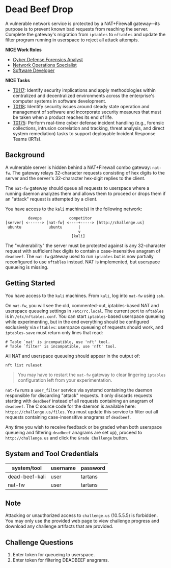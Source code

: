 # Dead Beef Drop

A vulnerable network service is protected by a NAT+Firewall gateway--its purpose is to prevent known bad requests from reaching the server. Complete the gateway's migration from `iptables` to `nftables` and update the filter program running in userspace to reject all attack attempts.

**NICE Work Roles**

- [Cyber Defense Forensics Analyst](https://niccs.cisa.gov/workforce-development/nice-framework/)
- [Network Operations Specialist](https://niccs.cisa.gov/workforce-development/nice-framework/)
- [Software Developer](https://niccs.cisa.gov/workforce-development/nice-framework/)

**NICE Tasks**

- [T0117](https://niccs.cisa.gov/workforce-development/nice-framework/): Identify security implications and apply methodologies within centralized and decentralized environments across the enterprise's computer systems in software development.
- [T0118](https://niccs.cisa.gov/workforce-development/nice-framework/): Identify security issues around steady state operation and management of software and incorporate security measures that must be taken when a product reaches its end of life.
- [T0175](https://niccs.cisa.gov/workforce-development/nice-framework/): Perform real-time cyber defense incident handling (e.g., forensic collections, intrusion correlation and tracking, threat analysis, and direct system remediation) tasks to support deployable Incident Response Teams (IRTs).


## Background

A vulnerable server is hidden behind a NAT+Firewall combo gateway: `nat-fw`. The gateway relays 32-character requests consisting of hex digits to the server and the server's 32-character hex-digit replies to the client.

The `nat-fw` gateway should queue all requests to userspace where a running daemon analyzes them and allows them to proceed or drops them if an "attack" request is attempted by a client.

You have access to the `kali` machine(s) in the following network:

```
          devops            competitor
[server] <------> [nat-fw] <----+-----> [http://challenge.us]
 ubuntu            ubuntu       |
                                v
                             [kali]
```

The "vulnerability" the server must be protected against is any 32-character request with sufficient hex digits to contain a case-insensitive anagram of `deadbeef`. The `nat-fw` gateway used to run `iptables` but is now partially reconfigured to use `nftables` instead. NAT is implemented, but userspace queueing is missing.

## Getting Started

You have access to the `kali` machines. From `kali`,  log into `nat-fw` using `ssh`.

On `nat-fw`, you will see the old, commented-out, iptables-based NAT and userspace queueing settings in `/etc/rc.local`. The current port to `nftables` is in `/etc/nftables.conf`. You can start `iptables`-based userspace queueing while experimenting, but in the end everything should be configured exclusively via `nftables`: userspace queueing of requests should work, and `iptables-save` must return only lines that read:

```
# Table `nat' is incompatible, use 'nft' tool.
# Table `filter' is incompatible, use 'nft' tool.
```

All NAT and userspace queueing should appear in the output of:

```
nft list ruleset
```

>You may have to restart the `nat-fw` gateway to clear lingering `iptables` configuration left from your experimentation.

`nat-fw` runs a `user_filter` service via systemd containing the daemon responsible for discarding "attack" requests. It only discards requests starting with `deadbeef` instead of all requests containing an anagram of `deadbeef`. The C source code for the daemon is available here: `https://challenge.us/files`.  You must update this service to filter out all requests containing case-insensitive anagrams of `deadbeef`.

Any time you wish to receive feedback or be graded when both userspace queueing and  filtering `deadbeef` anagrams are set up), proceed to `http://challenge.us` and click the `Grade Challenge` button.

## System and Tool Credentials

|system/tool|username|password|
|-----------|--------|--------|
|dead-beef-kali      | user   |tartans |
|nat-fw     | user   |tartans |

## Note

Attacking or unauthorized access to `challenge.us` (10.5.5.5) is forbidden. You may only use the provided web page to view challenge progress and download any challenge artifacts that are provided.

## Challenge Questions

1. Enter token for queueing to userspace.
2. Enter token for filtering DEADBEEF anagrams.
